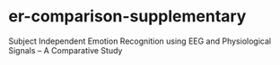 # er-comparison-supplementary
Subject Independent Emotion Recognition using EEG and Physiological Signals – A Comparative Study

